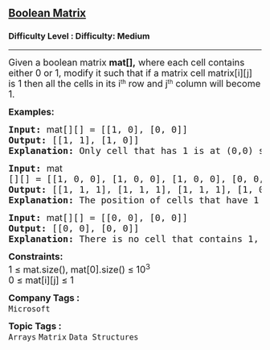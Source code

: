 <h2><a href="https://www.geeksforgeeks.org/problems/boolean-matrix-problem-1587115620/1?page=6&status=unsolved&sortBy=submissions">Boolean Matrix</a></h2><h3>Difficulty Level : Difficulty: Medium</h3><hr><div class="problems_problem_content__Xm_eO"><p><span style="font-size: 18px;">Given a boolean matrix <strong>mat[],</strong> where each cell contains either 0 or 1, modify it such that if a matrix cell matrix[i][j] is 1 then all the cells in its i</span><sup>th</sup><span style="font-size: 18px;">&nbsp;row and j</span><sup>th</sup><span style="font-size: 18px;">&nbsp;column will become 1.</span></p>
<p><strong><span style="font-size: 18px;">Examples:</span></strong></p>
<pre><span style="font-size: 18px;"><strong>Input: </strong><span style="font-family: -apple-system, BlinkMacSystemFont, 'Segoe UI', Roboto, Oxygen, Ubuntu, Cantarell, 'Open Sans', 'Helvetica Neue', sans-serif; white-space: normal;">mat</span>[][] = [[1, 0], [0, 0]]
<strong>Output: </strong>[[1, 1], [1, 0]] </span>
<span style="font-size: 18px;"><strong>Explanation: </strong>Only cell that has 1 is at (0,0) so all cells in row 0 are modified to 1 and all cells in column 0 are modified to 1.</span></pre>
<pre><span style="font-size: 18px;"><strong>Input:</strong> <span style="font-family: -apple-system, BlinkMacSystemFont, 'Segoe UI', Roboto, Oxygen, Ubuntu, Cantarell, 'Open Sans', 'Helvetica Neue', sans-serif; white-space: normal;">mat</span>[][] = [[1, 0, 0], [1, 0, 0], [1, 0, 0], [0, 0, 0]]</span>
<span style="font-size: 18px;"><strong>Output: </strong>[[1, 1, 1], [1, 1, 1], [1, 1, 1], [1, 0, 0]]</span>
<span style="font-size: 18px;"><strong>Explanation: </strong>The position of cells that have 1 in the original matrix are (0, 0), (1, 0) and (2, 0). Therefore, all cells in row 0, 1, 2 are and column 0 are modified to 1. </span></pre>
<pre><span style="font-size: 18px;"><strong>Input: </strong><span style="font-family: -apple-system, BlinkMacSystemFont, 'Segoe UI', Roboto, Oxygen, Ubuntu, Cantarell, 'Open Sans', 'Helvetica Neue', sans-serif; white-space: normal;">mat</span>[][] = [[0, 0], [0, 0]]
<strong>Output: </strong>[[0, 0], [0, 0]] </span>
<span style="font-size: 18px;"><strong>Explanation: </strong>There is no cell that contains 1, so mat[] will remain the same.</span></pre>
<p><span style="font-size: 18px;"><strong>Constraints:</strong><br>1 ≤ mat.size(), mat[0].size() ≤ 10<sup>3</sup><br>0 ≤ mat[i][j] ≤ 1</span></p></div><p><span style=font-size:18px><strong>Company Tags : </strong><br><code>Microsoft</code>&nbsp;<br><p><span style=font-size:18px><strong>Topic Tags : </strong><br><code>Arrays</code>&nbsp;<code>Matrix</code>&nbsp;<code>Data Structures</code>&nbsp;